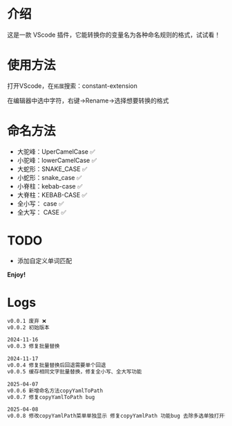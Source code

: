 # 介绍

这是一款 VScode 插件，它能转换你的变量名为各种命名规则的格式，试试看！

# 使用方法

打开VScode，在`拓展`搜索：constant-extension

在编辑器中选中字符，右键->Rename->选择想要转换的格式

# 命名方法

- 大驼峰：UperCamelCase ✅
- 小驼峰：lowerCamelCase ✅
- 大蛇形：SNAKE_CASE ✅
- 小蛇形：snake_case ✅
- 小脊柱：kebab-case ✅
- 大脊柱：KEBAB-CASE ✅
- 全小写： case ✅
- 全大写： CASE ✅


# TODO

- 添加自定义单词匹配

**Enjoy!**


# Logs
```bash
v0.0.1 废弃 ❌
v0.0.2 初始版本 

2024-11-16
v0.0.3 修复批量替换

2024-11-17
v0.0.4 修复批量替换后回退需要单个回退
v0.0.5 缓存相同文字批量替换，修复全小写、全大写功能

2025-04-07
v0.0.6 新增命名方法copyYamlToPath
v0.0.7 修复copyYamlToPath bug

2025-04-08
v0.0.8 修改copyYamlPath菜单单独显示 修复copyYamlPath 功能bug 去除多选单独打开弹窗选择
```
